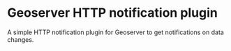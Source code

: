 # Geoserver HTTP notification plugin

A simple HTTP notification plugin for Geoserver to get notifications on data changes.
